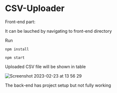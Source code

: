 # CSV-Uploader

Front-end part:

It can be lauched by navigating to front-end directory

Run

```npm install```

```npm start```

Uploaded CSV file will be shown in table

![Screenshot 2023-02-23 at 13 56 29](https://user-images.githubusercontent.com/43463977/220932078-bfe949cb-89e5-4b12-a14b-b34efd933363.png)

The back-end has project setup but not fully working
